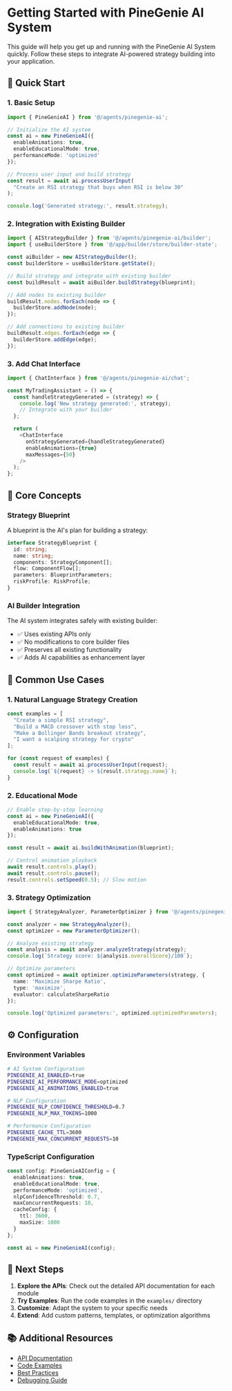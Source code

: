 # Getting Started with PineGenie AI System

This guide will help you get up and running with the PineGenie AI System quickly. Follow these steps to integrate AI-powered strategy building into your application.

## 🚀 **Quick Start**

### 1. Basic Setup

```typescript
import { PineGenieAI } from '@/agents/pinegenie-ai';

// Initialize the AI system
const ai = new PineGenieAI({
  enableAnimations: true,
  enableEducationalMode: true,
  performanceMode: 'optimized'
});

// Process user input and build strategy
const result = await ai.processUserInput(
  "Create an RSI strategy that buys when RSI is below 30"
);

console.log('Generated strategy:', result.strategy);
```

### 2. Integration with Existing Builder

```typescript
import { AIStrategyBuilder } from '@/agents/pinegenie-ai/builder';
import { useBuilderStore } from '@/app/builder/store/builder-state';

const aiBuilder = new AIStrategyBuilder();
const builderStore = useBuilderStore.getState();

// Build strategy and integrate with existing builder
const buildResult = await aiBuilder.buildStrategy(blueprint);

// Add nodes to existing builder
buildResult.nodes.forEach(node => {
  builderStore.addNode(node);
});

// Add connections to existing builder
buildResult.edges.forEach(edge => {
  builderStore.addEdge(edge);
});
```

### 3. Add Chat Interface

```typescript
import { ChatInterface } from '@/agents/pinegenie-ai/chat';

const MyTradingAssistant = () => {
  const handleStrategyGenerated = (strategy) => {
    console.log('New strategy generated:', strategy);
    // Integrate with your builder
  };

  return (
    <ChatInterface
      onStrategyGenerated={handleStrategyGenerated}
      enableAnimations={true}
      maxMessages={50}
    />
  );
};
```

## 📖 **Core Concepts**

### Strategy Blueprint
A blueprint is the AI's plan for building a strategy:

```typescript
interface StrategyBlueprint {
  id: string;
  name: string;
  components: StrategyComponent[];
  flow: ComponentFlow[];
  parameters: BlueprintParameters;
  riskProfile: RiskProfile;
}
```

### AI Builder Integration
The AI system integrates safely with existing builder:

- ✅ Uses existing APIs only
- ✅ No modifications to core builder files
- ✅ Preserves all existing functionality
- ✅ Adds AI capabilities as enhancement layer

## 🎯 **Common Use Cases**

### 1. Natural Language Strategy Creation

```typescript
const examples = [
  "Create a simple RSI strategy",
  "Build a MACD crossover with stop loss",
  "Make a Bollinger Bands breakout strategy",
  "I want a scalping strategy for crypto"
];

for (const request of examples) {
  const result = await ai.processUserInput(request);
  console.log(`${request} -> ${result.strategy.name}`);
}
```

### 2. Educational Mode

```typescript
// Enable step-by-step learning
const ai = new PineGenieAI({
  enableEducationalMode: true,
  enableAnimations: true
});

const result = await ai.buildWithAnimation(blueprint);

// Control animation playback
await result.controls.play();
await result.controls.pause();
result.controls.setSpeed(0.5); // Slow motion
```

### 3. Strategy Optimization

```typescript
import { StrategyAnalyzer, ParameterOptimizer } from '@/agents/pinegenie-ai/optimization';

const analyzer = new StrategyAnalyzer();
const optimizer = new ParameterOptimizer();

// Analyze existing strategy
const analysis = await analyzer.analyzeStrategy(strategy);
console.log(`Strategy score: ${analysis.overallScore}/100`);

// Optimize parameters
const optimized = await optimizer.optimizeParameters(strategy, {
  name: 'Maximize Sharpe Ratio',
  type: 'maximize',
  evaluator: calculateSharpeRatio
});

console.log('Optimized parameters:', optimized.optimizedParameters);
```

## ⚙️ **Configuration**

### Environment Variables

```bash
# AI System Configuration
PINEGENIE_AI_ENABLED=true
PINEGENIE_AI_PERFORMANCE_MODE=optimized
PINEGENIE_AI_ANIMATIONS_ENABLED=true

# NLP Configuration
PINEGENIE_NLP_CONFIDENCE_THRESHOLD=0.7
PINEGENIE_NLP_MAX_TOKENS=1000

# Performance Configuration
PINEGENIE_CACHE_TTL=3600
PINEGENIE_MAX_CONCURRENT_REQUESTS=10
```

### TypeScript Configuration

```typescript
const config: PineGenieAIConfig = {
  enableAnimations: true,
  enableEducationalMode: true,
  performanceMode: 'optimized',
  nlpConfidenceThreshold: 0.7,
  maxConcurrentRequests: 10,
  cacheConfig: {
    ttl: 3600,
    maxSize: 1000
  }
};

const ai = new PineGenieAI(config);
```

## 🔧 **Next Steps**

1. **Explore the APIs**: Check out the detailed API documentation for each module
2. **Try Examples**: Run the code examples in the `examples/` directory
3. **Customize**: Adapt the system to your specific needs
4. **Extend**: Add custom patterns, templates, or optimization algorithms

## 📚 **Additional Resources**

- [API Documentation](../api/README.md)
- [Code Examples](../examples/)
- [Best Practices](./best-practices.md)
- [Debugging Guide](./debugging.md)